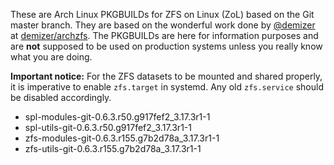 These are Arch Linux PKGBUILDs for ZFS on Linux (ZoL) based on the Git master branch. They are based on the wonderful work done by [@demizer](https://github.com/demizer) at [demizer/archzfs](https://github.com/demizer/archzfs). The PKGBUILDs are here for information purposes and are **not** supposed to be used on production systems unless you really know what you are doing.

**Important notice:** For the ZFS datasets to be mounted and shared properly, it is imperative to enable `zfs.target` in systemd. Any old `zfs.service` should be disabled accordingly.
* spl-modules-git-0.6.3.r50.g917fef2_3.17.3r1-1
* spl-utils-git-0.6.3.r50.g917fef2_3.17.3r1-1
* zfs-modules-git-0.6.3.r155.g7b2d78a_3.17.3r1-1
* zfs-utils-git-0.6.3.r155.g7b2d78a_3.17.3r1-1
